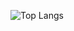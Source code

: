 ![Top Langs](https://github-readme-stats.vercel.app/api/top-langs/?username=tonnamnam&layout=compact)
